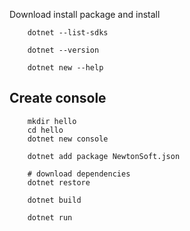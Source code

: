
Download install package and install

```
    dotnet --list-sdks

    dotnet --version

    dotnet new --help 
```

## Create console
```
    mkdir hello
    cd hello
    dotnet new console

    dotnet add package NewtonSoft.json
    
    # download dependencies
    dotnet restore

    dotnet build

    dotnet run
```